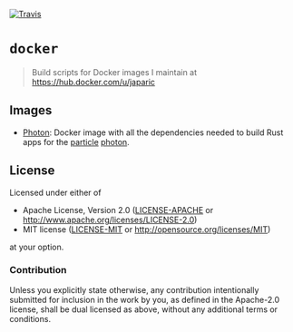 [![Travis](https://travis-ci.org/japaric/docker.svg?branch=master)](https://travis-ci.org/japaric/docker)

# `docker`

> Build scripts for Docker images I maintain at https://hub.docker.com/u/japaric

## Images

- [Photon](/photon): Docker image with all the dependencies needed to build Rust apps for the
[particle] [photon]. 

[particle]: https://www.particle.io/
[photon]: https://store.particle.io/collections/photon

## License

Licensed under either of

- Apache License, Version 2.0 ([LICENSE-APACHE](LICENSE-APACHE) or
http://www.apache.org/licenses/LICENSE-2.0)
- MIT license ([LICENSE-MIT](LICENSE-MIT) or http://opensource.org/licenses/MIT)

at your option.

### Contribution

Unless you explicitly state otherwise, any contribution intentionally submitted for inclusion in the
work by you, as defined in the Apache-2.0 license, shall be dual licensed as above, without any
additional terms or conditions.
